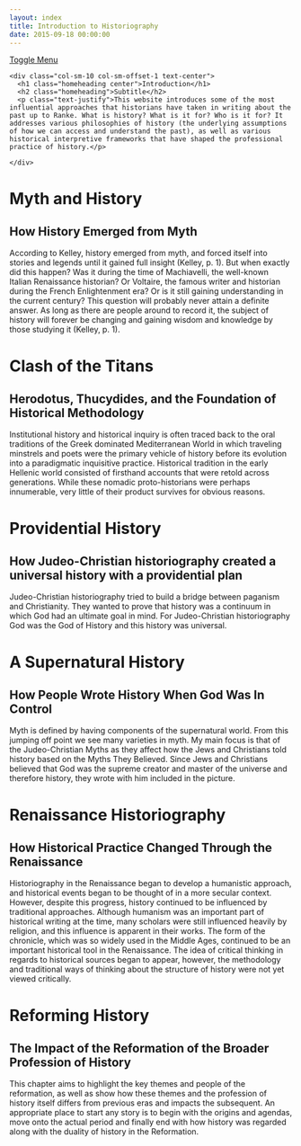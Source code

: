 ```yaml
---
layout: index
title: Introduction to Historiography
date: 2015-09-18 00:00:00
---
```



<!-- Page Content -->

<div id="page-content-wrapper">
 <a href="#menu-toggle" class="btn btn-default" id="menu-toggle">Toggle Menu</a>
<div class="container-fluid">
  
  <div class="row home-bar">
        
    <div class="col-sm-10 col-sm-offset-1 text-center">
      <h1 class="homeheading center">Introduction</h1>
      <h2 class="homeheading">Subtitle</h2>
      <p class="text-justify">This website introduces some of the most influential approaches that historians have taken in writing about the past up to Ranke. What is history? What is it for? Who is it for? It addresses various philosophies of history (the underlying assumptions of how we can access and understand the past), as well as various historical interpretive frameworks that have shaped the professional practice of history.</p> 
     
    </div>
  </div>


<div class="row home-bar">
    <div class="col-sm-8 col-sm-offset-2 text-center">
      <h1 class="homeheading">Myth and History</h1>
      <h2 class="homeheading">How History Emerged from Myth</h2>
      <p class="text-justify">According to Kelley, history emerged from myth, and forced itself into stories and legends until it gained full insight (Kelley, p. 1). But when exactly did this happen? Was it during the time of Machiavelli, the well-known Italian Renaissance historian? Or Voltaire, the famous writer and historian during the French Enlightenment era? Or is it still gaining understanding in the current century? This question will probably never attain a definite answer. As long as there are people around to record it, the subject of history will forever be changing and gaining wisdom and knowledge by those studying it (Kelley, p. 1).</p> 
    </div>
  </div>


  <div class="row home-bar">
    <div class="col-sm-8 col-sm-offset-2 text-center">
      <h1 class="homeheading">Clash of the Titans</h1>
      <h2 class="homeheading">Herodotus, Thucydides, and the Foundation of Historical Methodology</h2>
      <p class="text-justify">Institutional history and historical inquiry is often traced back to the oral traditions of the Greek dominated Mediterranean World in which traveling minstrels and poets were the primary vehicle of history before its evolution into a paradigmatic inquisitive practice. Historical tradition in the early Hellenic world consisted of firsthand accounts that were retold across generations. While these nomadic proto-historians were perhaps innumerable, very little of their product survives for obvious reasons.</p> 
    </div>
  </div>


<div class="row home-bar">
  <div class="col-sm-8 col-sm-offset-2 text-center">
    <h1 class="homeheading">Providential History</h1>
    <h2 class="homeheading">How Judeo-Christian historiography created a universal history with a providential plan</h2>
    <p class="text-justify">Judeo-Christian historiography tried to build a bridge between paganism and Christianity. They wanted to prove that history was a continuum in which God had an ultimate goal in mind. For Judeo-Christian historiography God was the God of History and this history was universal.  </p> 
  </div>
</div>



<div class="row home-bar">
  <div class="col-sm-8 col-sm-offset-2 text-center">
    <h1 class="homeheading">                                                 A Supernatural History</h1>
    <h2 class="homeheading">How People Wrote History When God Was In Control</h2>
    <p class="text-justify">Myth is defined by having components of the supernatural world. From this jumping off point we see many varieties in myth. My main focus is that of the Judeo-Christian Myths as they affect how the Jews and Christians told history based on the Myths They Believed. Since Jews and Christians believed that God was the supreme creator and master of the universe and therefore history, they wrote with him included in the picture.</p> 
  </div>
</div>



<div class="row home-bar">
    <div class="col-sm-8 col-sm-offset-2 text-center">
      <h1 class="homeheading">Renaissance Historiography</h1>
      <h2 class="homeheading">How Historical Practice Changed Through the Renaissance</h2>
      <p class="text-justify">Historiography in the Renaissance began to develop a humanistic approach, and historical events began to be thought of in a more secular context. However, despite this progress, history continued to be influenced by traditional approaches. Although humanism was an important part of historical writing at the time, many scholars were still influenced heavily by religion, and this influence is apparent in their works. The form of the chronicle, which was so widely used in the Middle Ages, continued to be an important historical tool in the Renaissance. The idea of critical thinking in regards to historical sources began to appear, however, the methodology and traditional ways of thinking about the structure of history were not yet viewed critically.</p> 
    </div>
  </div>


  <div class="row home-bar">
    <div class="col-sm-8 col-sm-offset-2 text-center">
      <h1 class="homeheading">Reforming History</h1>
      <h2 class="homeheading">The Impact of the Reformation of the Broader Profession of History</h2>
      <p class="text-justify">This chapter aims to highlight the key themes and people of the reformation, as well as show how these themes and the profession of history itself differs from previous eras and impacts the subsequent. An appropriate place to start any story is to begin with the origins and agendas, move onto the actual period and finally end with how history was regarded along with the duality of history in the Reformation.</p> 
    </div>
  </div>



</div>
<!-- /#page-content-wrapper -->
